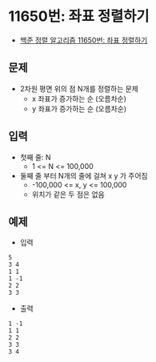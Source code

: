 # 11650번: 좌표 정렬하기
- [백준 정렬 알고리즘 11650번: 좌표 정렬하기](https://www.acmicpc.net/problem/11650)

## 문제
- 2차원 평면 위의 점 N개를 정렬하는 문제
  - x 좌표가 증가하는 순 (오름차순)
  - y 좌표가 증가하는 순 (오름차순)

## 입력
- 첫째 줄: N
  - 1 <= N <= 100,000
- 둘째 줄 부터 N개의 줄에 걸쳐 x y 가 주어짐
  - -100,000 <= x, y <= 100,000
  - 위치가 같은 두 점은 없음

## 예제
- 입력
```text
5
3 4
1 1
1 -1
2 2
3 3
```
- 출력
```text
1 -1
1 1
2 2
3 3
3 4
```